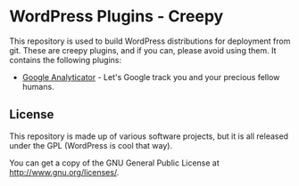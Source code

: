 # WordPress Plugins - Creepy
This repository is used to build WordPress distributions for deployment from git. These are creepy plugins, and if you can, please avoid using them. It contains the following plugins:

* [Google Analyticator](http://wordpress.org/plugins/google-analyticator/) - Let's Google track you and your precious fellow humans.

## License

This repository is made up of various software projects, but it is all released under the GPL (WordPress is cool that way).

You can get a copy of the GNU General Public License at http://www.gnu.org/licenses/.
